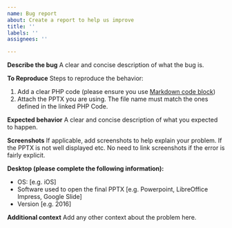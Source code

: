 ```yaml
---
name: Bug report
about: Create a report to help us improve
title: ''
labels: ''
assignees: ''

---
```


**Describe the bug**
A clear and concise description of what the bug is.

**To Reproduce**
Steps to reproduce the behavior:
1. Add a clear PHP code (please ensure you use [Markdown code block](https://github.com/adam-p/markdown-here/wiki/Markdown-Cheatsheet#code))
2. Attach the PPTX you are using. The file name must match the ones defined in the linked PHP Code.

**Expected behavior**
A clear and concise description of what you expected to happen.

**Screenshots**
If applicable, add screenshots to help explain your problem. If the PPTX is not well displayed etc. No need to link screenshots if the error is fairly explicit.

**Desktop (please complete the following information):**
 - OS: [e.g. iOS]
 - Software used to open the final PPTX [e.g. Powerpoint, LibreOffice Impress, Google Slide]
 - Version [e.g. 2016]

**Additional context**
Add any other context about the problem here.
